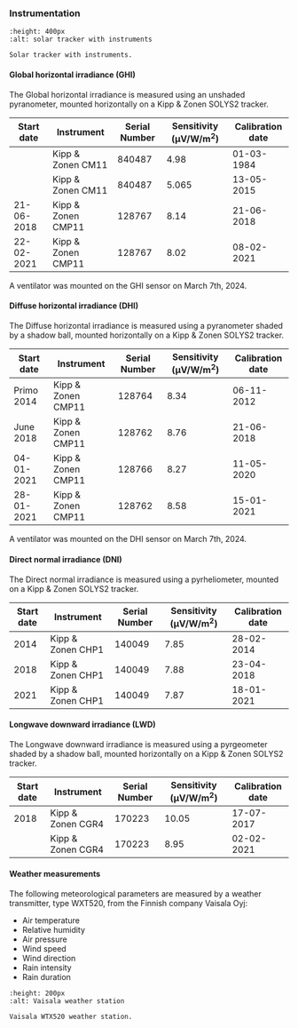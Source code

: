 ### Instrumentation


```{figure} /figures/dtu-solar-station.png
:height: 400px
:alt: solar tracker with instruments

Solar tracker with instruments.
```

#### Global horizontal irradiance (GHI)

The Global horizontal irradiance is measured using an unshaded pyranometer, mounted horizontally on a Kipp & Zonen SOLYS2 tracker.

| Start date | Instrument         | Serial Number | Sensitivity (&mu;V/W/m<sup>2</sup>) | Calibration date |
| ---------- | ------------------ | ------------- | ----------------------------------- | ---------------- |
|            | Kipp & Zonen CM11  | 840487        | 4.98                                | 01-03-1984       |
|            | Kipp & Zonen CM11  | 840487        | 5.065                               | 13-05-2015       |
| 21-06-2018 | Kipp & Zonen CMP11 | 128767        | 8.14                                | 21-06-2018       |
| 22-02-2021 | Kipp & Zonen CMP11 | 128767        | 8.02                                | 08-02-2021       |

A ventilator was mounted on the GHI sensor on March 7th, 2024.


#### Diffuse horizontal irradiance (DHI)

The Diffuse horizontal irradiance is measured using a pyranometer shaded by a shadow ball, mounted horizontally on a Kipp & Zonen SOLYS2 tracker.

| Start date | Instrument         | Serial Number | Sensitivity (&mu;V/W/m<sup>2</sup>) | Calibration date |
| ---------- | ------------------ | ------------- | ----------------------------------- | ---------------- |
| Primo 2014 | Kipp & Zonen CMP11 | 128764        | 8.34                                | 06-11-2012       |
| June 2018  | Kipp & Zonen CMP11 | 128762        | 8.76                                | 21-06-2018       |
| 04-01-2021 | Kipp & Zonen CMP11 | 128766        | 8.27                                | 11-05-2020       |
| 28-01-2021 | Kipp & Zonen CMP11 | 128762        | 8.58                                | 15-01-2021       |

A ventilator was mounted on the DHI sensor on March 7th, 2024.


#### Direct normal irradiance (DNI)

The Direct normal irradiance is measured using a pyrheliometer, mounted on a Kipp & Zonen SOLYS2 tracker.

| Start date | Instrument         | Serial Number | Sensitivity (&mu;V/W/m<sup>2</sup>) | Calibration date |
| ---------- | ------------------ | ------------- | ----------------------------------- | ---------------- |
| 2014       | Kipp & Zonen CHP1  | 140049        | 7.85                                | 28-02-2014       |
| 2018       | Kipp & Zonen CHP1  | 140049        | 7.88                                | 23-04-2018       |
| 2021       | Kipp & Zonen CHP1  | 140049        | 7.87                                | 18-01-2021       |



#### Longwave downward irradiance (LWD)

The Longwave downward irradiance is measured using a pyrgeometer shaded by a shadow ball, mounted horizontally on a Kipp & Zonen SOLYS2 tracker.

| Start date | Instrument         | Serial Number | Sensitivity (&mu;V/W/m<sup>2</sup>) | Calibration date |
| ---------- | ------------------ | ------------- | ----------------------------------- | ---------------- |
| 2018       | Kipp & Zonen CGR4  | 170223        | 10.05                               | 17-07-2017       |
|            | Kipp & Zonen CGR4  | 170223        | 8.95                                | 02-02-2021       |



#### Weather measurements

The following meteorological parameters are measured by a weather transmitter, type WXT520, from the Finnish company Vaisala Oyj:

* Air temperature
* Relative humidity
* Air pressure
* Wind speed
* Wind direction
* Rain intensity
* Rain duration


```{figure} /figures/weather_station.png
:height: 200px
:alt: Vaisala weather station

Vaisala WTX520 weather station.
```
